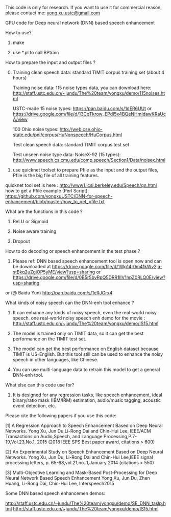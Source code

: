 This code is only for research. If you want to use it for commercial reason, please contact me: yong.xu.ustc@gmail.com

GPU code for Deep neural network (DNN) based speech enhancement

How to use?

1. make

2. use *.pl to call BPtrain

How to prepare the input and output files ?

0. Training clean speech data: standard TIMIT corpus training set (about 4 hours)

   Training noise data: 115 noise types data, you can download here:
   http://staff.ustc.edu.cn/~jundu/The%20team/yongxu/demo/115noises.html
   
   USTC-made 15 noise types: https://pan.baidu.com/s/1dER6UUt  or https://drive.google.com/file/d/13CqTkrow_EPdl5x4BQeNHmIdawKRaUcA/view
   
   100 Ohio noise types: http://web.cse.ohio-state.edu/pnl/corpus/HuNonspeech/HuCorpus.html
   
   Test clean speech data: standard TIMIT corpus test set
   
   Test unseen noise type data: NoiseX-92 (15 types): http://www.speech.cs.cmu.edu/comp.speech/Section1/Data/noisex.html

1. use quicknet toolset to prepare Pfile as the input and the output files, Pfile is the big file of all training features.

quicknet tool set is here : http://www1.icsi.berkeley.edu/Speech/qn.html
how to get a Pfile example (Perl Script): https://github.com/yongxuUSTC/DNN-for-speech-enhancement/blob/master/how_to_get_pfile.txt

What are the functions in this code ?

1. ReLU or Sigmoid

2. Noise aware training

3. Dropout

How to do decoding or speech enhancement in the test phase ?

1. Please ref: DNN based speech enhancement tool is open now and can be downloaded at https://drive.google.com/file/d/1Wg14r0m41kWv2ja-stBkq2uZgjOP5yME/view?usp=sharing or https://drive.google.com/file/d/0B5r5bvRpQ5DRR1lIV1hpZ0RLQ0E/view?usp=sharing

or (@ Baidu Yun)
http://pan.baidu.com/s/1eRJGrx4 

What kinds of noisy speech can the DNN-enh tool enhance ?

1.  It can enhance any kinds of noisy speech, even the real-world noisy speech. one real-world noisy speech enh demo for the movie <Forrest Gump>: http://staff.ustc.edu.cn/~jundu/The%20team/yongxu/demo/IS15.html

2. The model is trained only on TIMIT data, so it can get the best performance on the TIMIT test set. 

3. The model can get the best performance on English dataset because TIMIT is US-English. But this tool still can be used to enhance the noisy speech in other languages, like Chinese.

4. You can use multi-language data to retrain this model to get a general DNN-enh tool.


What else can this code use for?

1. It is designed for any regression tasks, like speech enhancement, ideal binary/ratio mask (IBM/IRM) estimation, audio/music tagging, acoustic event detection, etc.

Please cite the following papers if you use this code:

[1] A Regression Approach to Speech Enhancement Based on Deep Neural Networks. 
Yong Xu, Jun Du,Li-Rong Dai and Chin-Hui Lee, IEEE/ACM Transactions on Audio,Speech, and Language Processing,P.7-19,Vol.23,No.1, 2015 (2018 IEEE SPS Best paper award, citations > 600)

[2] An Experimental Study on Speech Enhancement Based on Deep Neural Networks. 
Yong Xu, Jun Du, Li-Rong Dai and Chin-Hui Lee,IEEE signal processing letters, p. 65-68,vol.21,no. 1,January 2014 (citations > 550)

[3] Multi-Objective Learning and Mask-Based Post-Processing for Deep Neural Network Based Speech Enhancement
Yong Xu, Jun Du, Zhen Huang, Li-Rong Dai, Chin-Hui Lee, Interspeech2015

Some DNN based speech enhancemen demos:

http://staff.ustc.edu.cn/~jundu/The%20team/yongxu/demo/SE_DNN_taslp.html
http://staff.ustc.edu.cn/~jundu/The%20team/yongxu/demo/IS15.html
